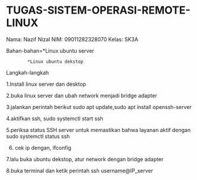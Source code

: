 # TUGAS-SISTEM-OPERASI-REMOTE-LINUX 
Nama: Nazif Nizal
NIM: 09011282328070
Kelas: SK3A

Bahan-bahan=*Linux ubuntu server 

            *Linux ubuntu dekstop
          

Langkah-langkah

1.Install linux server dan desktop

2.buka linux server dan ubah network menjadi bridge adapter

3.jalankan perintah berikut sudo apt update,sudo apt install openssh-server

4.aktifkan ssh, sudo systemctl start ssh

5.periksa status SSH server untuk memastikan bahwa layanan aktif dengan sudo systemctl status ssh

6. cek ip dengan, ifconfig

7.lalu buka ubuntu dekstop, atur network dengan bridge adapter

8.buka terminal dan ketik perintah ssh username@IP_server




